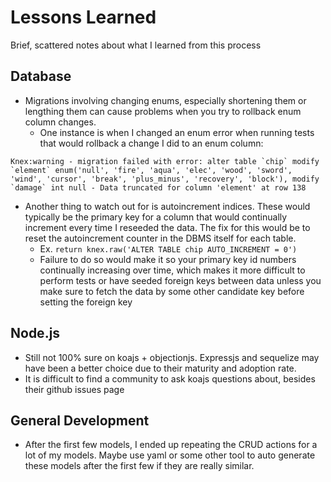 # Lessons Learned
Brief, scattered notes about what I learned from this process

## Database
- Migrations involving changing enums, especially shortening them or lengthing them can cause problems when you try to rollback enum column changes.
  - One instance is when I changed an enum error when running tests that would rollback a change I did to an enum column:

```
Knex:warning - migration failed with error: alter table `chip` modify `element` enum('null', 'fire', 'aqua', 'elec', 'wood', 'sword', 'wind', 'cursor', 'break', 'plus_minus', 'recovery', 'block'), modify `damage` int null - Data truncated for column 'element' at row 138
```

- Another thing to watch out for is autoincrement indices. These would typically be the primary key for a column that would continually increment every time I reseeded the data. The fix for this would be to reset the autoincrement counter in the DBMS itself for each table.
  - Ex. `return knex.raw('ALTER TABLE chip AUTO_INCREMENT = 0')`
  - Failure to do so would make it so your primary key id numbers continually increasing over time, which makes it more difficult to perform tests or have seeded foreign keys between data unless you make sure to fetch the data by some other candidate key before setting the foreign key

## Node.js
- Still not 100% sure on koajs + objectionjs. Expressjs and sequelize may have been a better choice due to their maturity and adoption rate.
- It is difficult to find a community to ask koajs questions about, besides their github issues page

## General Development
- After the first few models, I ended up repeating the CRUD actions for a lot of my models. Maybe use yaml or some other tool to auto generate these models after the first few if they are really similar.